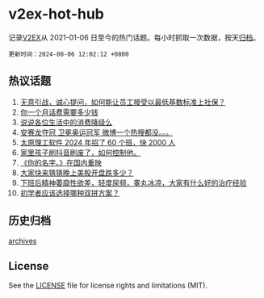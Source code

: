 # v2ex-hot-hub

 记录[V2EX](https://www.v2ex.com/)从 2021-01-06 日至今的热门话题。每小时抓取一次数据，按天[归档](archives)。

`更新时间：2024-08-06 12:02:12 +0800`

## 热议话题

1. [无意引战，诚心提问，如何能让员工接受以最低基数标准上社保？](https://www.v2ex.com/t/1062720)
1. [你一个月话费需要多少钱](https://www.v2ex.com/t/1062658)
1. [说说各位生活中的消费降级么](https://www.v2ex.com/t/1062791)
1. [安赛龙夺冠 卫冕奥运冠军 微博一个热搜都没。。。](https://www.v2ex.com/t/1062834)
1. [太原理工软件 2024 年招了 60 个班，快 2000 人](https://www.v2ex.com/t/1062668)
1. [家里孩子刷抖音刷废了，如何控制他。](https://www.v2ex.com/t/1062651)
1. [《你的名字。》在国内重映](https://www.v2ex.com/t/1062664)
1. [大家快来猜猜晚上美股开盘跌多少？](https://www.v2ex.com/t/1062622)
1. [下班后精神萎靡性欲差，轻度尿频，睾丸冰凉，大家有什么好的治疗经验](https://www.v2ex.com/t/1062793)
1. [初学者应该选择哪种双拼方案？](https://www.v2ex.com/t/1062757)

## 历史归档

[archives](archives)

## License

See the [LICENSE](LICENSE) file for license rights and limitations (MIT).
